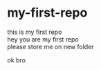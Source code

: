 # my-first-repo
this is my first repo 
<br>
hey you are my first repo
<br>
please store me on new folder

ok bro
